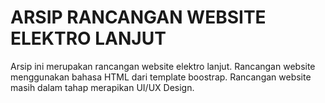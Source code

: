 # ARSIP RANCANGAN WEBSITE ELEKTRO LANJUT
Arsip ini merupakan rancangan website elektro lanjut. Rancangan website menggunakan bahasa HTML dari template boostrap. Rancangan website masih dalam tahap merapikan UI/UX Design.
